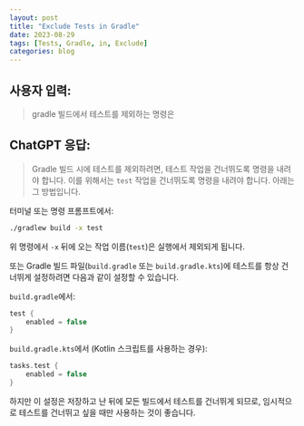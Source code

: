 ```yaml
---
layout: post
title: "Exclude Tests in Gradle"
date: 2023-08-29
tags: [Tests, Gradle, in, Exclude]
categories: blog
---
```


## 사용자 입력:
> gradle 빌드에서 테스트를 제외하는 명령은

## ChatGPT 응답:
> Gradle 빌드 시에 테스트를 제외하려면, 테스트 작업을 건너뛰도록 명령을 내려야 합니다. 이를 위해서는 `test` 작업을 건너뛰도록 명령을 내려야 합니다. 아래는 그 방법입니다.

터미널 또는 명령 프롬프트에서:

```bash
./gradlew build -x test
```

위 명령에서 `-x` 뒤에 오는 작업 이름(`test`)은 실행에서 제외되게 됩니다.

또는 Gradle 빌드 파일(`build.gradle` 또는 `build.gradle.kts`)에 테스트를 항상 건너뛰게 설정하려면 다음과 같이 설정할 수 있습니다.

`build.gradle`에서:

```gradle
test {
    enabled = false
}
```

`build.gradle.kts`에서 (Kotlin 스크립트를 사용하는 경우):

```kotlin
tasks.test {
    enabled = false
}
```

하지만 이 설정은 저장하고 난 뒤에 모든 빌드에서 테스트를 건너뛰게 되므로, 임시적으로 테스트를 건너뛰고 싶을 때만 사용하는 것이 좋습니다.

